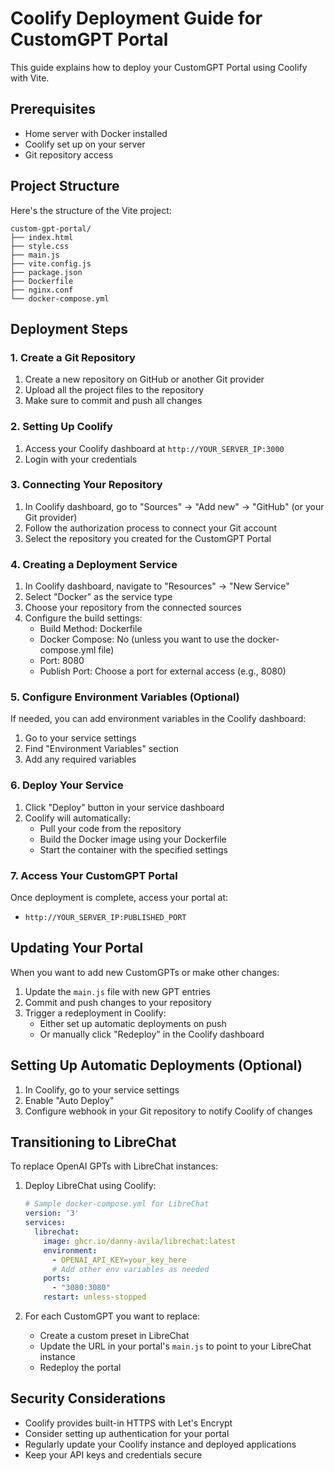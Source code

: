 # Coolify Deployment Guide for CustomGPT Portal

This guide explains how to deploy your CustomGPT Portal using Coolify with Vite.

## Prerequisites

- Home server with Docker installed
- Coolify set up on your server
- Git repository access

## Project Structure

Here's the structure of the Vite project:

```
custom-gpt-portal/
├── index.html
├── style.css
├── main.js
├── vite.config.js
├── package.json
├── Dockerfile
├── nginx.conf
└── docker-compose.yml
```

## Deployment Steps

### 1. Create a Git Repository

1. Create a new repository on GitHub or another Git provider
2. Upload all the project files to the repository
3. Make sure to commit and push all changes

### 2. Setting Up Coolify

1. Access your Coolify dashboard at `http://YOUR_SERVER_IP:3000`
2. Login with your credentials

### 3. Connecting Your Repository

1. In Coolify dashboard, go to "Sources" → "Add new" → "GitHub" (or your Git provider)
2. Follow the authorization process to connect your Git account
3. Select the repository you created for the CustomGPT Portal

### 4. Creating a Deployment Service

1. In Coolify dashboard, navigate to "Resources" → "New Service"
2. Select "Docker" as the service type
3. Choose your repository from the connected sources
4. Configure the build settings:
   - Build Method: Dockerfile
   - Docker Compose: No (unless you want to use the docker-compose.yml file)
   - Port: 8080
   - Publish Port: Choose a port for external access (e.g., 8080)

### 5. Configure Environment Variables (Optional)

If needed, you can add environment variables in the Coolify dashboard:
1. Go to your service settings
2. Find "Environment Variables" section
3. Add any required variables

### 6. Deploy Your Service

1. Click "Deploy" button in your service dashboard
2. Coolify will automatically:
   - Pull your code from the repository
   - Build the Docker image using your Dockerfile
   - Start the container with the specified settings

### 7. Access Your CustomGPT Portal

Once deployment is complete, access your portal at:
- `http://YOUR_SERVER_IP:PUBLISHED_PORT`

## Updating Your Portal

When you want to add new CustomGPTs or make other changes:

1. Update the `main.js` file with new GPT entries
2. Commit and push changes to your repository
3. Trigger a redeployment in Coolify:
   - Either set up automatic deployments on push
   - Or manually click "Redeploy" in the Coolify dashboard

## Setting Up Automatic Deployments (Optional)

1. In Coolify, go to your service settings
2. Enable "Auto Deploy"
3. Configure webhook in your Git repository to notify Coolify of changes

## Transitioning to LibreChat

To replace OpenAI GPTs with LibreChat instances:

1. Deploy LibreChat using Coolify:
   ```yaml
   # Sample docker-compose.yml for LibreChat
   version: '3'
   services:
     librechat:
       image: ghcr.io/danny-avila/librechat:latest
       environment:
         - OPENAI_API_KEY=your_key_here
         # Add other env variables as needed
       ports:
         - "3080:3080"
       restart: unless-stopped
   ```

2. For each CustomGPT you want to replace:
   - Create a custom preset in LibreChat
   - Update the URL in your portal's `main.js` to point to your LibreChat instance
   - Redeploy the portal

## Security Considerations

- Coolify provides built-in HTTPS with Let's Encrypt
- Consider setting up authentication for your portal
- Regularly update your Coolify instance and deployed applications
- Keep your API keys and credentials secure